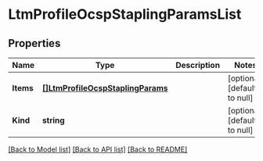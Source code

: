 # LtmProfileOcspStaplingParamsList

## Properties
Name | Type | Description | Notes
------------ | ------------- | ------------- | -------------
**Items** | [**[]LtmProfileOcspStaplingParams**](ltm_profile_ocspStaplingParams.md) |  | [optional] [default to null]
**Kind** | **string** |  | [optional] [default to null]

[[Back to Model list]](../README.md#documentation-for-models) [[Back to API list]](../README.md#documentation-for-api-endpoints) [[Back to README]](../README.md)



